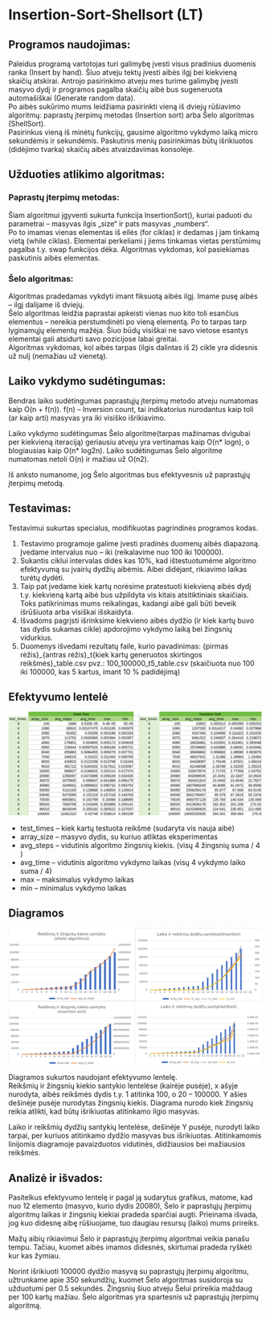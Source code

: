 # Insertion-Sort-Shellsort (LT)

## Programos naudojimas:
Paleidus programą vartotojas turi galimybę įvesti visus pradinius duomenis ranka (Insert by hand). Šiuo atveju tektų įvesti aibės ilgį bei kiekvieną skaičių atskirai. Antrojo pasirinkimo atveju mes turime galimybę įvesti masyvo dydį ir programos pagalba skaičių aibė bus sugeneruota automašiškai (Generate random data).<br/>
Po aibės sukūrimo mums leidžiama pasirinkti vieną iš dviejų rūšiavimo algoritmų: paprastų įterpimų metodas (Insertion sort) arba Šelo algoritmas (ShellSort).</br>
Pasirinkus vieną iš minėtų funkcijų, gausime algoritmo vykdymo laiką micro sekundėmis ir sekundėmis. Paskutinis menių pasirinkimas būtų išrikiuotos (didėjimo tvarka) skaičių aibės atvaizdavimas konsolėje.

## Užduoties atlikimo algoritmas:
### Paprastų įterpimų metodas:
Šiam algoritmui įgyventi sukurta funkcija InsertionSort(), kuriai paduoti du parametrai – masyvas ilgis „size“ ir pats masyvas „numbers“.</br>
Po to imamas vienas elementas iš eilės (for ciklas) ir dedamas į jam tinkamą vietą (while ciklas). Elementai perkeliami į jiems tinkamas vietas perstūmimų pagalba t.y. swap funkcijos dėka.
Algoritmas vykdomas, kol pasiekiamas paskutinis aibės elementas.
### Šelo algoritmas:
Algoritmas pradedamas vykdyti imant fiksuotą aibės ilgį. Imame pusę aibės – ilgį dalijame iš dviejų.</br>
Šelo algoritmas leidžia paprastai apkeisti vienas nuo kito toli esančius elementus – nereikia perstumdinėti po vieną elementą. Po to tarpas tarp lyginamųjų elementų mažėja. Šiuo būdų visiškai ne savo vietose esantys elementai gali atsidurti savo pozicijose labai greitai.</br>
Algoritmas vykdomas, kol aibės tarpas (ilgis dalintas iš 2) cikle yra didesnis už nulį (nemažiau už vienetą).
## Laiko vykdymo sudėtingumas:

Bendras laiko sudėtingumas paprastųjų įterpimų metodo atveju numatomas kaip O(n + f(n)). f(n) – Inversion count, tai indikatorius nurodantus kaip toli (ar kaip arti) masyvas yra iki visiško išrikiavimo.

Laiko vykdymo sudėtingumas Šelo algoritme(tarpas mažinamas dvigubai per kiekvieną iteraciją) geriausiu atveju yra vertinamas kaip 	O(n* logn), o blogiausias kaip O(n* log2n).
Laiko sudėtingumas Šelo algoritme numatomas netoli O(n) ir mažiau už O(n2).

Iš anksto numanome, jog Šelo algoritmas bus efektyvesnis už paprastųjų įterpimų metodą.
## Testavimas:

Testavimui sukurtas specialus, modifikuotas pagrindinės programos kodas.
1.	Testavimo programoje galime įvesti pradinės duomenų aibės diapazoną. Įvedame intervalus nuo – iki (reikalavime nuo 100 iki 100000).
2.	Sukantis ciklui intervalas didės kas 10%, kad ištestuotumėme algoritmo efektyvumą su įvairių dydžių aibėmis. Aibei didėjant, rikiavimo laikas turėtų dydėti.
3.	Taip pat įvedame kiek kartų norėsime pratestuoti kiekvieną aibės dydį t.y. kiekvieną kartą aibė bus užpildyta vis kitais atsitiktiniais skaičiais. Toks patikrinimas mums reikalingas, kadangi aibė gali būti beveik išrūšiuota arba visiškai išskaidyta.
4.	Išvadoms pagrįsti išrinksime kiekvieno aibės dydžio (ir kiek kartų buvo tas dydis sukamas cikle) apdorojimo vykdymo laiką bei žingsnių vidurkius.
5.	Duomenys išvedami rezultatų faile, kurio pavadinimas:
{pirmas rėžis}_{antras rėžis}_t{kiek kartų generuotos skirtingos reikšmės}_table.csv
pvz.: 100_100000_t5_table.csv (skaičiuota nuo 100 iki 100000, kas 5 kartus, imant 10 % padidėjimą) 

## Efektyvumo lentelė

![alt text](https://github.com/CodeForVGTU/InsertionSort-Shellsort/blob/master/table.png)

- test_times – kiek kartų testuota reikšmė (sudaryta vis nauja aibė)
- array_size – masyvo dydis, su kuriuo atliktas eksperimentas
- avg_steps – vidutinis algoritmo žingsnių kiekis. (visų 4 žingsnių suma / 4 )
- avg_time – vidutinis algoritmo vykdymo laikas (visų 4 vykdymo laiko suma / 4)
- max – maksimalus vykdymo laikas
- min – minimalus vykdymo laikas

## Diagramos
![alt text](https://github.com/CodeForVGTU/InsertionSort-Shellsort/blob/master/diagram.png)

Diagramos sukurtos naudojant efektyvumo lentelę.<br/>
Reikšmių ir žingsnių kiekio santykio lentelėse (kairėje pusėje), x ašyje nurodyta, aibės reikšmės dydis t.y. 1 atitinka 100, o 20 – 100000.  Y ašies dešinėje pusėje nurodytas žingsnių kiekis. Diagrama nurodo kiek žingsnių reikia atlikti, kad būtų išrikiuotas atitinkamo ilgio masyvas.

Laiko ir reikšmių dydžių santykių lentelėse, dešinėje Y pusėje, nurodyti laiko tarpai, per kuriuos atitinkamo dydžio masyvas bus išrikiuotas. Atitinkamomis linijomis diagramoje pavaizduotos vidutinės, didžiausios bei mažiausios reikšmės.
 

## Analizė ir išvados:
Pasitelkus efektyvumo lentelę ir pagal ją sudarytus grafikus, matome, kad nuo 12 elemento (masyvo, kurio dydis 20080), Šelo ir paprastųjų įterpimų algoritmų laikas ir žingsnių kiekiai pradeda sparčiai augti. Prieinama išvada, jog kuo didesnę aibę rūšiuojame, tuo daugiau resursų (laiko) mums prireiks.

Mažų aibių rikiavimui Šelo ir paprastųjų įterpimų algoritmai veikia panašu tempu. Tačiau, kuomet aibės imamos didesnės, skirtumai pradeda ryškėti kur kas žymiau.

Norint išrikiuoti 100000 dydžio masyvą su paprastųjų įterpimų algoritmu, užtrunkame apie 350 sekundžių, kuomet Šelo algoritmas susidoroja su užduotumi per 0.5 sekundės. Žingsnių šiuo atveju Šelui prireikia maždaug per 100 kartų mažiau. Šelo algoritmas yra spartesnis už paprastųjų įterpimų algoritmą. 
